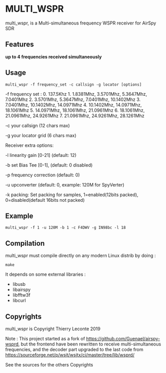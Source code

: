 # MULTI_WSPR
multi_wspr, is a Multi-simultaneous frequency WSPR receiver for AirSpy SDR

## Features
**up to 4 frequencies received simultaneously**

## Usage
`multi_wspr -f frequency_set -c callsign -g locator [options]`

 -f frequency set :
    0. 137.5Khz
    1. 1.8381Mhz, 3.5701Mhz, 5.3647Mhz, 7.0401Mhz
    2. 3.5701Mhz, 5.3647Mhz, 7.0401Mhz, 10.1402Mhz
    3. 7.0401Mhz, 10.1402Mhz, 14.0971Mhz
    4. 10.1402Mhz, 14.0971Mhz, 18.1061Mhz
    5. 14.0971Mhz, 18.1061Mhz, 21.0961Mhz
    6. 18.1061Mhz, 21.0961Mhz, 24.9261Mhz
    7. 21.0961Mhz, 24.9261Mhz, 28.1261Mhz

  -c your callsign (12 chars max)
  
  -g your locator grid (6 chars max)

Receiver extra options:

  -l linearity gain [0-21] (default: 12)
  
  -b set Bias Tee [0-1], (default: 0 disabled)
  
  -p frequency correction (default: 0)
  
  -u upconverter (default: 0, example: 120M for SpyVerter)
  
  -k packing: Set packing for samples, 
	   1=enabled(12bits packed), 0=disabled(default 16bits not packed)

## Example

`multi_wspr -f 1 -u 120M -b 1 -c F4DWV -g IN98bc -l 18`

## Compilation
multi_wspr  must compile directly on any modern Linux distrib by doing :

`make`

It depends on some external libraries :
 * libusb
 * libairspy
 * libfftw3f
 * libcurl

## Copyrights 
multi_wspr is Copyright Thierry Leconte 2019

Note : This project started as a fork of https://github.com/Guenael/airspy-wsprd, but the frontend have been rewritten to receive multi-simultaneous frequencies, and the decoder part upgraded to the last code from  https://sourceforge.net/p/wsjt/wsjtx/ci/master/tree/lib/wsprd/

See the sources for the others Copyrights 


 
